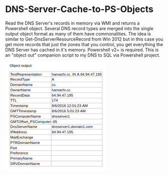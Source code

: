 # DNS-Server-Cache-to-PS-Objects

Read the DNS Server's records in memory via WMI and returns a Powershell object. Several DNS record types are merged into the single output object format as many of them have commonalities.  The idea is similar to Get-DnsServerResourceRecord from Win 2012 but in this case you get more records that just the zones that you control, you get everything the DNS Server has cached in it's memory.  Powershell v2+ is required.  This is an "object out" companion script to my DNS to SQL via Powershell project.

![Output_example](https://github.com/donhess321/DNS-Server-Cache-to-PS-Objects/blob/main/Output_example.png)
